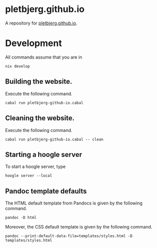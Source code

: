 # pletbjerg.github.io
A repository for [pletbjerg.github.io](https://pletbjerg.github.io/index.html).

# Development
All commands assume that you are in 
```
nix develop
```
## Building the website.
Execute the following command.
```
cabal run pletbjerg-github-io.cabal
```

## Cleaning the website.
Execute the following command.
```
cabal run pletbjerg-github-io.cabal -- clean
```

## Starting a hoogle server
To start a hoogle server, type 
```
hoogle server --local
```

## Pandoc template defaults
The HTML default template from Pandocs is given by the following command.
```
pandoc -D html
```
Moreover, the CSS default template is given by the following command.
```
pandoc --print-default-data-file=templates/styles.html -D templates/styles.html
```
